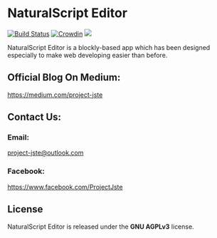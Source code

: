 # NaturalScript Editor

[![Build Status](https://travis-ci.org/natural-script/editor.svg?branch=master)](https://travis-ci.org/natural-script/editor)
[![Crowdin](https://badges.crowdin.net/naturalscript/localized.svg)](https://crowdin.com/project/naturalscript)
<a href="https://github.com/google/blockly"><img src="https://tinyurl.com/built-on-blockly" /></a>

NaturalScript Editor is a blockly-based app which has been designed especially to make web developing easier than before.

## Official Blog On Medium:

https://medium.com/project-jste

## Contact Us:

### Email:

project-jste@outlook.com

### Facebook:

https://www.facebook.com/ProjectJste

## License

NaturalScript Editor is released under the <b>GNU AGPLv3</b> license.
